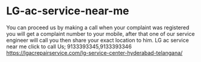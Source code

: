 # LG-ac-service-near-me
You can proceed us by making a call when your complaint was registered you will get a complaint number to your mobile, after that one of our service engineer will call you then share your exact location to him. LG ac service near me click to call Us; 9133393345,9133393346 https://lgacrepairservice.com/lg-service-center-hyderabad-telangana/
